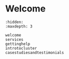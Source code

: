 # Welcome

```{toctree}
:hidden:
:maxdepth: 3

welcome
services
gettinghelp
introtocluster
casestudiesandtestimonials
```
